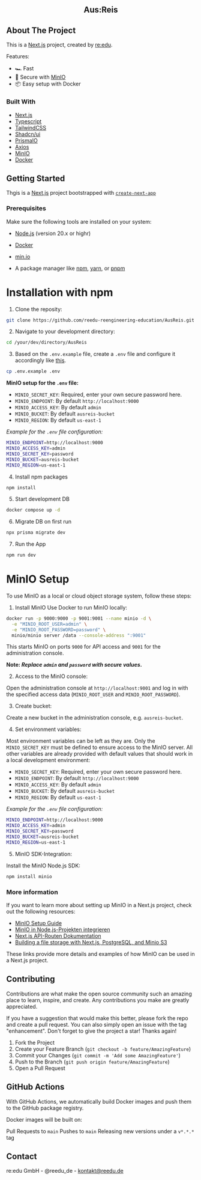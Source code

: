 <div align="center">
  <h2 align="center">Aus:Reis</h2>

  <p align="center">
     
    
  </p>
</div>

## About The Project

This is a [Next.js](https://nextjs.org/) project, created by [re:edu](https://reedu.de/).

Features:

- 🏎 Fast
- 🔐 Secure with [MinIO](https://min.io/)
- 📦 Easy setup with Docker

### Built With

- [Next.js](https://nextjs.org/)
- [Typescript](https://www.typescriptlang.org/)
- [TailwindCSS](https://tailwindcss.com/)
- [Shadcn/ui](https://ui.shadcn.com/)
- [PrismaIO](https://www.prisma.io/)
- [Axios](https://axios-http.com/)
- [MinIO](https://min.io/)
- [Docker](https://www.docker.com/)

## Getting Started

Thgis is a [Next.js](https://nextjs.org/) project bootstrapped with [`create-next-app`](https://github.com/vercel/next.js/tree/canary/packages/create-next-app)

### Prerequisites

Make sure the following tools are installed on your system:

- [Node.js](https://nodejs.org/) (version 20.x or highr)

- [Docker](https://www.docker.com/get-started/)

- [min.io](https://min.io/)

- A package manager like [npm](https://www.npmjs.om/), [yarn](https://yarnpkg.com/), or [pnpm](https://pnpm.io/)

# Installation with npm

1. Clone the reposity:

```bash
git clone https://github.com/reedu-reengineering-education/AusReis.git
```

2. Navigate to your development directory:

```bash
cd /your/dev/directory/AusReis
```

3. Based on the `.env.example` file, create a `.env` file and configure it accordingly like [this](https://nextjs.org/docs/pages/building-your-application/configuring/environment-variables).

```bash
cp .env.example .env
```

**MinIO setup for the `.env` file:**

- `MINIO_SECRET_KEY`: Required, enter your own secure password here.
- `MINIO_ENDPOINT`: By default `http://localhost:9000`
- `MINIO_ACCESS_KEY`: By default `admin`
- `MINIO_BUCKET`: By default `ausreis-bucket`
- `MINIO_REGION`: By default `us-east-1`

_Example for the `.env` file configuration:_

```bash
MINIO_ENDPOINT=http://localhost:9000
MINIO_ACCESS_KEY=admin
MINIO_SECRET_KEY=password
MINIO_BUCKET=ausreis-bucket
MINIO_REGION=us-east-1
```

4. Install npm packages

```bash
npm install
```

5. Start development DB

```bash
docker compose up -d
```

6. Migrate DB on first run

```bash
npx prisma migrate dev
```

7. Run the App

```bash
npm run dev
```

# MinIO Setup

To use MinIO as a local or cloud object storage system, follow these steps:

1. Install MinIO Use Docker to run MinIO locally:

```bash
docker run -p 9000:9000 -p 9001:9001 --name minio -d \
  -e "MINIO_ROOT_USER=admin" \
  -e "MINIO_ROOT_PASSWORD=password" \
  minio/minio server /data --console-address ":9001"
```

This starts MinIO on ports `9000` for API access and `9001` for the administration console.

**Note: _Replace `admin` and `password` with secure values_.**

2. Access to the MinIO console:

Open the administration console at `http://localhost:9001` and log in with the specified access data (`MINIO_ROOT_USER` and `MINIO_ROOT_PASSWORD`).

3. Create bucket:

Create a new bucket in the administration console, e.g. `ausreis-bucket`.

4. Set environment variables:

Most environment variables can be left as they are. Only the `MINIO_SECRET_KEY` must be defined to ensure access to the MinIO server. All other variables are already provided with default values that should work in a local development environment:

- `MINIO_SECRET_KEY`: Required, enter your own secure password here.
- `MINIO_ENDPOINT`: By default `http://localhost:9000`
- `MINIO_ACCESS_KEY`: By default `admin`
- `MINIO_BUCKET`: By default `ausreis-bucket`
- `MINIO_REGION`: By default `us-east-1`

_Example for the `.env` file configuration:_

```bash
MINIO_ENDPOINT=http://localhost:9000
MINIO_ACCESS_KEY=admin
MINIO_SECRET_KEY=password
MINIO_BUCKET=ausreis-bucket
MINIO_REGION=us-east-1
```

5. MinIO SDK-Integration:

Install the MinIO Node.js SDK:

```bash
npm install minio
```

### More information

If you want to learn more about setting up MinIO in a Next.js project, check out the following resources:

- [MinIO Setup Guide](https://docs.min.io/docs/minio-quickstart-guide.html)
- [MinIO in Node.js-Projekten integrieren](https://docs.min.io/docs/javascript-client-quickstart-guide.html)
- [Next.js API-Routen Dokumentation](https://nextjs.org/docs/api-routes/introduction)
- [Building a file storage with Next.js, PostgreSQL, and Minio S3](https://blog.alexefimenko.com/posts/file-storage-nextjs-postgres-s3)

These links provide more details and examples of how MinIO can be used in a Next.js project.

## Contributing

Contributions are what make the open source community such an amazing place to learn, inspire, and create. Any contributions you make are greatly appreciated.

If you have a suggestion that would make this better, please fork the repo and create a pull request. You can also simply open an issue with the tag "enhancement". Don't forget to give the project a star! Thanks again!

1. Fork the Project
2. Create your Feature Branch (`git checkout -b feature/AmazingFeature`)
3. Commit your Changes (`git commit -m 'Add some AmazingFeature'`)
4. Push to the Branch (`git push origin feature/AmazingFeature`)
5. Open a Pull Request

## GitHub Actions

With GitHub Actions, we automatically build Docker images and push them to the GitHub package registry.

Docker images will be built on:

Pull Requests to `main`
Pushes to `main`
Releasing new versions under a `v*.*.*` tag

## Contact

re:edu GmbH - @reedu_de - kontakt@reedu.de
